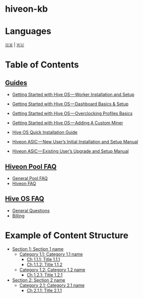 # hiveon-kb

Languages
=================
[🇬🇧](knowledge-base.md#hiveon-kb) | [🇷🇺](knowledge-base_ru.md#hiveon-kb)

Table of Contents
=================
## [Guides](guides/guides.md)
- [Getting Started with Hive OS — Worker Installation and Setup](guides/start_worker_setup.md)
- [Getting Started with Hive OS — Dashboard Basics & Setup](guides/start_dashboard_setup.md)
- [Getting Started with Hive OS — Overclocking Profiles Basics](guides/start_oc.md)
- [Getting Started with Hive OS — Adding A Custom Miner](guides/start_custom_miner.md)

- [Hive OS Quick Installation Guide](guides/quick_install.md)

- [Hiveon ASIC — New User’s Initial Installation and Setup Manual](guides/hiveon_asic_new.md)
- [Hiveon ASIC — Existing User’s Upgrade and Setup Manual](guides/hiveon_asic_old.md)

## [Hiveon Pool FAQ](hiveon_pool_faq/pool_faq.md)
  - [General Pool FAQ](hiveon_pool_faq/general_pool_faq/general_faq_en.md)
  - [Hiveon FAQ](hiveon_pool_faq/hiveon_payouts_faq/payouts_faq_en.md)

## [Hive OS FAQ](hiveos_faq/hiveos_faq.md)
  - [General Questions](hiveos_faq/general/general_en.md)
  - [Billing](hiveos_faq/billing/billing_en.md)

Example of Content Structure
=================

- [Section 1: Section 1 name](section1/section1_en.md#Title_1)
    - [Category 1.1: Category 1.1 name](section1/category1/category1_en.md#Title_1.1)
      * [Ch 1.1.1: Title 1.1.1](section1/category1/chapter1/chapter1_en.md#Title_1.1.1)
      * [Ch 1.1.2: Title 1.1.2](section1/category1/chapter2/chapter2_en.md#Title_1.1.2)
    - [Category 1.2: Category 1.2 name](section1/category2/category2_en.md#Title_1.2)
      * [Ch 1.2.1: Title 1.2.1](section1/category2/chapter1/chapter1_en.md#Title_1.2.1)
- [Section 2: Section 2 name](section2/section2_en.md#Title_2)
    - [Category 2.1: Category 2.1 name](section2/category1/category2_en.md#Title_2.1)
      * [Ch 2.1.1: Title 2.1.1](section2/category1/chapter1/chapter1_en.md#Title_2.1.1)
